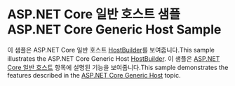 # <a name="aspnet-core-generic-host-sample"></a><span data-ttu-id="5ede8-101">ASP.NET Core 일반 호스트 샘플</span><span class="sxs-lookup"><span data-stu-id="5ede8-101">ASP.NET Core Generic Host Sample</span></span>

<span data-ttu-id="5ede8-102">이 샘플은 ASP.NET Core 일반 호스트 [HostBuilder](https://docs.microsoft.com/dotnet/api/microsoft.extensions.hosting.ihostedservice)를 보여줍니다.</span><span class="sxs-lookup"><span data-stu-id="5ede8-102">This sample illustrates the ASP.NET Core Generic Host [HostBuilder](https://docs.microsoft.com/dotnet/api/microsoft.extensions.hosting.ihostedservice).</span></span> <span data-ttu-id="5ede8-103">이 샘플은 [ASP.NET Core 일반 호스트](https://docs.microsoft.com/aspnet/core/fundamentals/host/generic-host) 항목에 설명된 기능을 보여줍니다.</span><span class="sxs-lookup"><span data-stu-id="5ede8-103">This sample demonstrates the features described in the [ASP.NET Core Generic Host](https://docs.microsoft.com/aspnet/core/fundamentals/host/generic-host) topic.</span></span>
